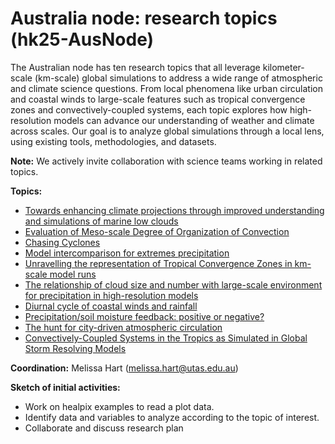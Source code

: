 # Australia node: research topics (hk25-AusNode)

The Australian node has ten research topics that all leverage kilometer-scale (km-scale) global simulations to address a wide range of atmospheric and climate science questions. From local phenomena like urban circulation and coastal winds to large-scale features such as tropical convergence zones and convectively-coupled systems, each topic explores how high-resolution models can advance our understanding of weather and climate across scales. Our goal is to analyze global simulations through a local lens, using existing tools, methodologies, and datasets.

**Note:** We actively invite collaboration with science teams working in related topics.

**Topics:**

* [Towards enhancing climate projections through improved understanding and simulations of marine low clouds](/hk25-AusNode/hk25-AusNode-LowClouds.md)
* [Evaluation of Meso-scale Degree of Organization of Convection](/hk25-AusNode/hk25-AusNode-DOCmeso.md)
* [Chasing Cyclones](/hk25-AusNode/hk25-AusNode-Cyclones.md)
* [Model intercomparison for extremes precipitation](/hk25-AusNode/hk25-AusNode-ExtP.md)
* [Unravelling the representation of Tropical Convergence Zones in km-scale model runs](/hk25-AusNode/hk25-AusNode-TConvZones.md)
* [The relationship of cloud size and number with large-scale environment for precipitation in high-resolution models](/hk25-AusNode/hk25-AusNode-LargeScaleP.md)
* [Diurnal cycle of coastal winds and rainfall](/hk25-AusNode/hk25-AusNode-coastal.md)
* [Precipitation/soil moisture feedback: positive or negative?](/hk25-AusNode/hk25-AusNode-Land.md)
* [The hunt for city-driven atmospheric circulation](/hk25-AusNode/hk25-AusNode-CityCirc.md)
* [Convectively-Coupled Systems in the Tropics as Simulated in Global Storm Resolving Models](/hk25-AusNode/hk25-AusNode-ConvTrop.md)


**Coordination:** Melissa Hart (melissa.hart@utas.edu.au)

**Sketch of initial activities:**

* Work on healpix examples to read a plot data.
* Identify data and variables to analyze according to the topic of interest. 
* Collaborate and discuss research plan